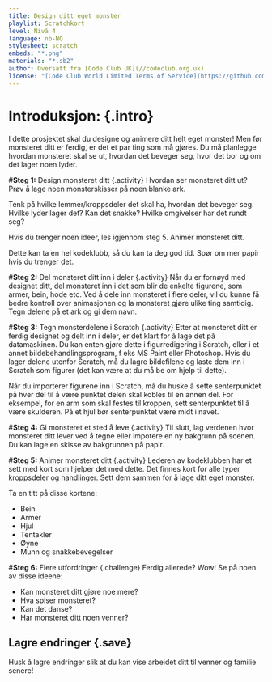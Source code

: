```yaml
---
title: Design ditt eget monster
playlist: Scratchkort
level: Nivå 4
language: nb-NO
stylesheet: scratch
embeds: "*.png"
materials: "*.sb2"
author: Oversatt fra [Code Club UK](//codeclub.org.uk)
license: "[Code Club World Limited Terms of Service](https://github.com/CodeClub/scratch-curriculum/blob/master/LICENSE.md)"
---
```


# Introduksjon: {.intro}
I dette prosjektet skal du designe og animere ditt helt eget monster! Men før monsteret ditt er ferdig, er det et par ting som må gjøres. Du må planlegge hvordan monsteret skal se ut, hvordan det beveger seg, hvor det bor og om det lager noen lyder.

#**Steg 1:** Design monsteret ditt {.activity}
Hvordan ser monsteret ditt ut? Prøv å lage noen monsterskisser på noen blanke ark.

Tenk på hvilke lemmer/kroppsdeler det skal ha, hvordan det beveger seg. Hvilke lyder lager det? Kan det snakke? Hvilke omgivelser har det rundt seg?

Hvis du trenger noen ideer, les igjennom steg 5. Animer monsteret ditt.

Dette kan ta en hel kodeklubb, så du kan ta deg god tid. Spør om mer papir hvis du trenger det.

#**Steg 2:** Del monsteret ditt inn i deler {.activity}
Når du er fornøyd med designet ditt, del monsteret inn i det som blir de enkelte figurene, som armer, bein, hode etc. Ved å dele inn monsteret i flere deler, vil du kunne få bedre kontroll over animasjonen og la monsteret gjøre ulike ting samtidig.
Tegn delene på et ark og gi dem navn.

#**Steg 3:** Tegn monsterdelene i Scratch {.activity}
Etter at monsteret ditt er ferdig designet og delt inn i deler, er det klart for å lage det på datamaskinen. Du kan enten gjøre dette i figurredigering i Scratch, eller i et annet bildebehandlingsprogram, f eks MS Paint eller Photoshop. Hvis du lager delene utenfor Scratch, må du lagre bildefilene og laste dem inn i Scratch som figurer (det kan være at du må be om hjelp til dette).

Når du importerer figurene inn i Scratch, må du huske å sette senterpunktet på hver del til å være punktet delen skal kobles til en annen del. For eksempel, for en arm som skal festes til kroppen, sett senterpunktet til å være skulderen. På et hjul bør senterpunktet være midt i navet.

#**Steg 4:** Gi monsteret et sted å leve {.activity}
Til slutt, lag verdenen hvor monsteret ditt lever ved å tegne eller impotere en ny bakgrunn på scenen. Du kan lage en skisse av bakgrunnen på papir.

#**Steg 5:** Animer monsteret ditt {.activity}
Lederen av kodeklubben har et sett med kort som hjelper det med dette. Det finnes kort for alle typer kroppsdeler og handlinger. Sett dem sammen for å lage ditt eget monster.

Ta en titt på disse kortene:

* Bein
* Armer
* Hjul
* Tentakler
* Øyne
* Munn og snakkebevegelser

#**Steg 6:** Flere utfordringer {.challenge}
Ferdig allerede? Wow! Se på noen av disse ideene:

* Kan monsteret ditt gjøre noe mere?
* Hva spiser monsteret?
* Kan det danse?
* Har monsteret ditt noen venner?

## Lagre endringer {.save}
Husk å lagre endringer slik at du kan vise arbeidet ditt til venner og familie senere!
